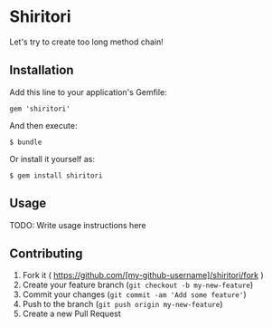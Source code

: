 # Shiritori

Let's try to create too long method chain!

## Installation

Add this line to your application's Gemfile:

    gem 'shiritori'

And then execute:

    $ bundle

Or install it yourself as:

    $ gem install shiritori

## Usage

TODO: Write usage instructions here

## Contributing

1. Fork it ( https://github.com/[my-github-username]/shiritori/fork )
2. Create your feature branch (`git checkout -b my-new-feature`)
3. Commit your changes (`git commit -am 'Add some feature'`)
4. Push to the branch (`git push origin my-new-feature`)
5. Create a new Pull Request
